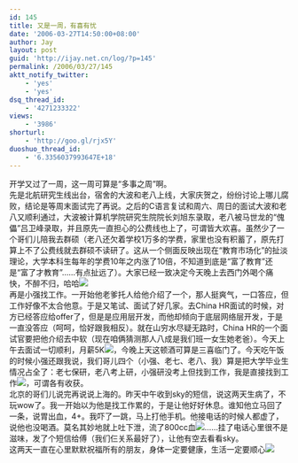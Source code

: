 ```yaml
---
id: 145
title: 又是一周，有喜有忧
date: '2006-03-27T14:50:00+08:00'
author: Jay
layout: post
guid: 'http://ijay.net.cn/log/?p=145'
permalink: /2006/03/27/145
aktt_notify_twitter:
    - 'yes'
    - 'yes'
dsq_thread_id:
    - '4271233322'
views:
    - '3986'
shorturl:
    - 'http://goo.gl/rjx5Y'
duoshuo_thread_id:
    - '6.3356037993647E+18'
---
```


<div>开学又过了一周，这一周可算是“多事之周”啊。</div>
<div> </div>
<div>先是北航研究生线出台，宿舍的大波和老八上线，大家庆贺之，纷纷讨论上哪儿腐败，结论是等周末面试完了再说。之后的C语言复试和周六、周日的面试大波和老八又顺利通过，大波被计算机学院研究生院院长刘旭东录取，老八被马世龙的“傀儡”吕卫峰录取，并且原先一直担心的公费线也上了，可谓皆大欢喜。虽然少了一个哥们儿陪我去群硕（老八还欠着学校1万多的学费，家里也没有积蓄了，原先打算上不了公费线就去群硕不读研了。这从一个侧面反映出现在“教育市场化”的扯淡理论，大学本科生每年的学费10年之内涨了10倍，不知道到底是“富了教育”还是“富了才教育”……有点扯远了）。大家已经一致决定今天晚上去西门外喝个痛快，不醉不归，哈哈<img src="http://spaces.msn.com/rte/emoticons/smile_party.gif" /></div>
<div> </div>
<div>再是小强找工作。一开始他老爹托人给他介绍了一个，那人挺爽气，一口答应，但工作好像不太合他意。于是又笔试、面试了好几家。去China HR面试的时候，对方已经答应给offer了，但是是应用层开发，而他却倾向于底层网络层开发，于是一直没答应（呵呵，恰好跟我相反）。就在山穷水尽疑无路时，China HR的一个面试官要把他介绍去中软（现在咱俩猜测那人八成是我们班一女生她老爸）。今天上午去面试一切顺利，月薪5K<img src="http://spaces.msn.com/rte/emoticons/sun.gif" />，今晚上天这顿酒可算是三喜临门了。今天吃午饭的时候小强还跟我说，我们哥儿四个（小强、老七、老八、我）算是把大学毕业生情况占全了：老七保研，老八考上研，小强研没考上但找到工作，我是直接找到工作<img src="http://spaces.msn.com/rte/emoticons/money.gif" />，可谓各有收获。</div>
<div> </div>
<div>北京的哥们儿说完再说说上海的。昨天中午收到sky的短信，说这两天生病了，不玩wow了。我一开始以为他是找工作累的，于是让他好好休息。谁知他立马回了一条，说胃出血，4+。我吓了一跳，马上打他手机。他接电话的时候人都虚了，说他也没喝酒。莫名其妙地就上吐下泄，流了800cc血<img src="http://spaces.msn.com/rte/emoticons/rose_wilted.gif" />……挂了电话心里很不是滋味，发了个短信给傅（我们仨关系最好了），让他有空去看看sky。</div>
<div> </div>
<div>这两天一直在心里默默祝福所有的朋友，身体一定要健康，生活一定要顺心<img src="http://spaces.msn.com/rte/emoticons/rose.gif" /></div>